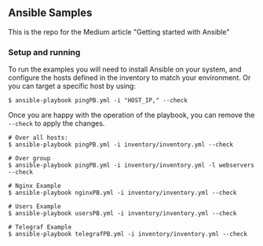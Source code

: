 ## Ansible Samples

This is the repo for the Medium article "Getting started with Ansible"

### Setup and running

To run the examples you will need to install Ansible on your system, and configure the hosts defined in the inventory to match your environment. Or you can target a specific host by using:

```
$ ansible-playbook pingPB.yml -i "HOST_IP," --check 
```

Once you are happy with the operation of the playbook, you can remove the `--check` to apply the changes.



```
# Over all hosts:
$ ansible-playbook pingPB.yml -i inventory/inventory.yml --check

# Over group
$ ansible-playbook pingPB.yml -i inventory/inventory.yml -l webservers --check

# Nginx Example
$ ansible-playbook nginxPB.yml -i inventory/inventory.yml --check

# Users Example
$ ansible-playbook usersPB.yml -i inventory/inventory.yml --check

# Telegraf Example
$ ansible-playbook telegrafPB.yml -i inventory/inventory.yml --check
```
